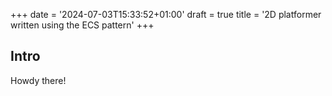 +++
date = '2024-07-03T15:33:52+01:00'
draft = true
title = '2D platformer written using the ECS pattern'
+++
## Intro
Howdy there!
